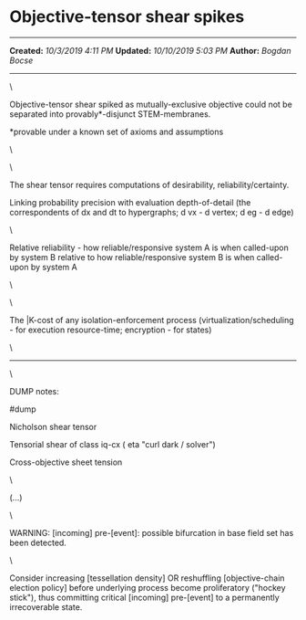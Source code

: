 Objective-tensor shear spikes
=============================

  -------------- ----------------------
  **Created:**   *10/3/2019 4:11 PM*
  **Updated:**   *10/10/2019 5:03 PM*
  **Author:**    *Bogdan Bocse*
  -------------- ----------------------

\

Objective-tensor shear spiked as mutually-exclusive objective could not
be separated into provably\*-disjunct STEM-membranes.

\*provable under a known set of axioms and assumptions

\

\

The shear tensor requires computations of desirability,
reliability/certainty.

Linking probability precision with evaluation depth-of-detail (the
correspondents of dx and dt to hypergraphs; d vx - d vertex; d eg - d
edge)

\

Relative reliability - how reliable/responsive system A is when
called-upon by system B relative to how reliable/responsive system B is
when called-upon by system A

\

\

The \|K-cost of any isolation-enforcement process
(virtualization/scheduling - for execution resource-time; encryption -
for states)

\

------------------------------------------------------------------------

\

DUMP notes:

\#dump

Nicholson shear tensor

Tensorial shear of class iq-cx ( eta "curl dark / solver")

Cross-objective sheet tension

\

(\...)

\

WARNING: \[incoming\] pre-\[event\]: possible bifurcation in base field
set has been detected.

\

Consider increasing \[tessellation density\] OR reshuffling
\[objective-chain election policy\] before underlying process become
proliferatory (\"hockey stick\"), thus committing critical \[incoming\]
pre-\[event\] to a permanently irrecoverable state.

 
